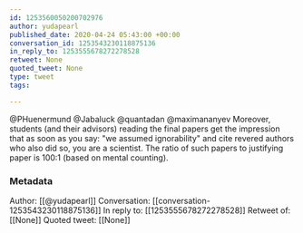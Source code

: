 ```yaml
---
id: 1253560050200702976
author: yudapearl
published_date: 2020-04-24 05:43:00 +00:00
conversation_id: 1253543230118875136
in_reply_to: 1253555678272278528
retweet: None
quoted_tweet: None
type: tweet
tags:

---
```


@PHuenermund @Jabaluck @quantadan @maximananyev Moreover, students (and their advisors) reading the final papers get the impression that as soon as you say: "we assumed ignorability" and cite revered authors who also did so, you are a scientist. The ratio of such papers to justifying paper is 100:1 (based on mental counting).

### Metadata

Author: [[@yudapearl]]
Conversation: [[conversation-1253543230118875136]]
In reply to: [[1253555678272278528]]
Retweet of: [[None]]
Quoted tweet: [[None]]
